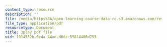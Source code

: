 ```yaml
---
content_type: resource
description: ''
file: /media/https%3A/open-learning-course-data-rc.s3.amazonaws.com/res-6-012-introduction-to-probability-spring-2018/1014552b6e4a44add0da59814400d753_BjjkSM1Dasg.pdf
file_type: application/pdf
resourcetype: Document
title: 3play pdf file
uid: 1014552b-6e4a-44ad-d0da-59814400d753
---
```

